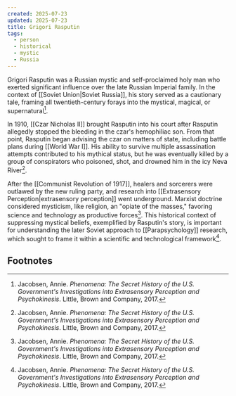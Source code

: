 ```yaml
---
created: 2025-07-23
updated: 2025-07-23
title: Grigori Rasputin
tags:
  - person
  - historical
  - mystic
  - Russia
---
```


Grigori Rasputin was a Russian mystic and self-proclaimed holy man who exerted significant influence over the late Russian Imperial family. In the context of [[Soviet Union|Soviet Russia]], his story served as a cautionary tale, framing all twentieth-century forays into the mystical, magical, or supernatural[^1].

In 1910, [[Czar Nicholas II]] brought Rasputin into his court after Rasputin allegedly stopped the bleeding in the czar's hemophiliac son. From that point, Rasputin began advising the czar on matters of state, including battle plans during [[World War I]]. His ability to survive multiple assassination attempts contributed to his mythical status, but he was eventually killed by a group of conspirators who poisoned, shot, and drowned him in the icy Neva River[^1].

After the [[Communist Revolution of 1917]], healers and sorcerers were outlawed by the new ruling party, and research into [[Extrasensory Perception|extrasensory perception]] went underground. Marxist doctrine considered mysticism, like religion, an "opiate of the masses," favoring science and technology as productive forces[^1]. This historical context of suppressing mystical beliefs, exemplified by Rasputin's story, is important for understanding the later Soviet approach to [[Parapsychology]] research, which sought to frame it within a scientific and technological framework[^1].

## Footnotes
[^1]: Jacobsen, Annie. *Phenomena: The Secret History of the U.S. Government's Investigations into Extrasensory Perception and Psychokinesis*. Little, Brown and Company, 2017.